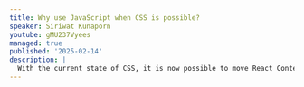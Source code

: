 ```yaml
---
title: Why use JavaScript when CSS is possible?
speaker: Siriwat Kunaporn
youtube: gMU237Vyees
managed: true
published: '2025-02-14'
description: |
  With the current state of CSS, it is now possible to move React Context to CSS for faster and smaller web. Let's explore the technique and its application together!
---
```

